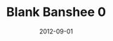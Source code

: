 ---
discogs_id: 9226413
discogs_master_id: 1080146
title: Blank Banshee 0
artists: ['Blank Banshee']
date: 2012-09-01
genre: ['Electronic']
image: Blank Banshee 0-9226413.jpg
label: Hologram Bay
country: Canada
styles: ['Vaporwave', 'Vaportrap']
video: https://www.youtube.com/watch?v=8oBbJg_PqbU
category: Vaporwave
---